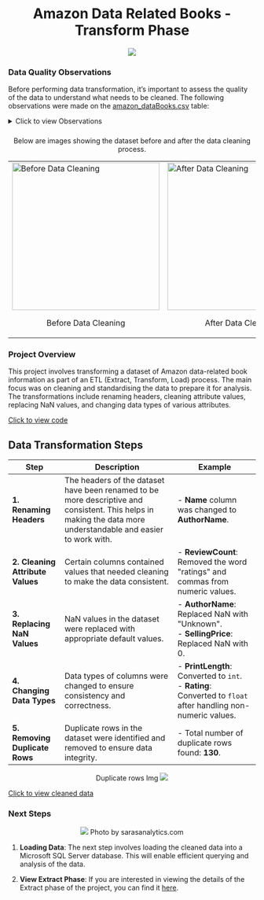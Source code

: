 
<h1 align="center"> Amazon Data Related Books - Transform Phase </h1>

<p align="center">
<img  src="https://github.com/user-attachments/assets/1f021b3e-c98e-4cca-b440-08e693ac6ead">
</p>

### Data Quality Observations

Before performing data transformation, it’s important to assess the quality of the data to understand what needs to be cleaned. The following observations were made on the 
[amazon_dataBooks.csv](https://github.com/TendaiPhikiso/Amazon_web_Scraping/blob/main/amazon_dataBooks.csv) table:
<details>
<summary>
Click to view Observations
</summary>
  
| **Column**               | **Observation**                                                                                                                                                                                                                             |
|--------------------------|---------------------------------------------------------------------------------------------------------------------------------------------------------------------------------------------------------------------------------------------|
| Column Headers           | Most header names are not descriptive, for instance, "title" and "name," which can make it difficult to understand what the column entails.                                                                                                 |
| title                    | No issue identified within the column other than renaming the header.                                                                                                                                                                       |
| name                     | Contains 10 null values and trailing text “\n(Author)” which needs to be removed as we only want the name of the author.                                                                                                                    |
| sellingPrice             | Contains 71 null values and the £ symbol, which needs to be removed if numerical analysis is to take place in the analysis phase.                                                                                                           |
| listingPrice             | Contains 183 null values, which we can assume means other books are not discounted. It has leading text “RRP: £” and “was: £” which need to be removed as the column will be used for numeric analysis.                                      |
| typeOfBook               | Contains 9 null values, and includes a hyphen and date which should be removed to keep only the book type (e.g., Paperback, Hardcover). There’s already a data attribute.                                                                   |
| printLength              | Contains text values "Print length," and " pages" which need to be removed to retain only the numerical values. It has 77 null values.                                                                                                      |
| publicationDate          | Contains text "Publication date: " which needs to be removed to retain only the date values. Contains 10 null values.                                                                                                                       |
| rating                   | Contains text "out of 5 stars,” which is unnecessary as we know that the ratings will be out of 5. Other rows contain text such as “Previous slide of product details” instead of the review number itself, which can cause issues when converting the column into a numeric datatype. |
| reviews                  | Contains text “ratings” as well as a comma with other numeric values that are 4 digits long.                                                                                                                                                |
| availability             | Contains 1 null value. Some entries have text value such as "Usually dispatched within 2 to 3 days"  or "Only 3 left in stock (more on the way)."                                                                                                                                                                                                                   |

</details>

### 
<p align="center">
Below are images showing the dataset before and after the data cleaning process.
</p>

<table>
  <tr>
    <td><img src="https://github.com/user-attachments/assets/1eacab1c-4a6b-4eaa-b768-d1f6197effcb" alt="Before Data Cleaning" height="300" width="auto" style="display: block;"/> 
     <p align="center">Before Data Cleaning</p> </td>
    <td><img src="https://github.com/user-attachments/assets/b2993dff-4c0b-423f-b2c7-4c9efd1190bb" alt="After Data Cleaning" height="300" width="auto" style="display: block;"/>
    <p align="center">After Data Cleaning</p>
    </td>
  </tr>
</table>


### Project Overview

This project involves transforming a dataset of Amazon data-related book information as part of an ETL (Extract, Transform, Load) process. The main focus was on cleaning and standardising the data to prepare it for analysis. The transformations include renaming headers, cleaning attribute values, replacing NaN values, and changing data types of various attributes.

[Click to view code ](https://github.com/TendaiPhikiso/Amazon_web_Scraping_Transformation/blob/main/Amazon%20web%20scraping%20-%20Transformation%20Phase.ipynb)


## Data Transformation Steps

| Step                       | Description                                                                                             | Example                                                          |
|----------------------------|---------------------------------------------------------------------------------------------------------|------------------------------------------------------------------|
| **1. Renaming Headers**    | The headers of the dataset have been renamed to be more descriptive and consistent. This helps in making the data more understandable and easier to work with. | - **Name** column was changed to **AuthorName**. |
| **2. Cleaning Attribute Values** | Certain columns contained values that needed cleaning to make the data consistent. | - **ReviewCount**: Removed the word "ratings" and commas from numeric values. |
| **3. Replacing NaN Values** | NaN values in the dataset were replaced with appropriate default values.                              | - **AuthorName**: Replaced NaN with "Unknown".<br>- **SellingPrice**: Replaced NaN with 0. |
| **4. Changing Data Types** | Data types of columns were changed to ensure consistency and correctness.                            | - **PrintLength**: Converted to `int`.<br>- **Rating**: Converted to `float` after handling non-numeric values. |
| **5. Removing Duplicate Rows** | Duplicate rows in the dataset were identified and removed to ensure data integrity.              | - Total number of duplicate rows found: **130**. |


<p align="center">
  Duplicate rows Img
  
<img  src="https://github.com/user-attachments/assets/82f2588c-2778-4390-8db9-1f3b649dbc05">
</p>


[Click to view cleaned data ](https://github.com/TendaiPhikiso/Amazon_web_Scraping_Transformation/blob/main/cleaned-data.csv)


### Next Steps
<p align="center">
<img  src="https://github.com/user-attachments/assets/2fdd6687-cc13-4819-94f4-18483cf694b2">
  Photo by sarasanalytics.com
</p>

1. **Loading Data**: The next step involves loading the cleaned data into a Microsoft SQL Server database. This will enable efficient querying and analysis of the data.

2. **View Extract Phase**: If you are interested in viewing the details of the Extract phase of the project, you can find it [here](https://github.com/TendaiPhikiso/Amazon_web_Scraping).


